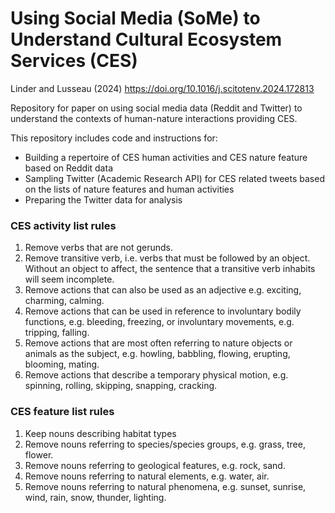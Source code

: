 # Using Social Media (SoMe) to Understand Cultural Ecosystem Services (CES)
Linder and Lusseau (2024)
https://doi.org/10.1016/j.scitotenv.2024.172813

Repository for paper on using social media data (Reddit and Twitter) to understand the contexts of human-nature interactions providing CES.

This repository includes code and instructions for:
- Building a repertoire of CES human activities and CES nature feature based on Reddit data
- Sampling Twitter (Academic Research API) for CES related tweets based on the lists of nature features and human activities
- Preparing the Twitter data for analysis

### CES activity list rules
1.	Remove verbs that are not gerunds.
2.	Remove transitive verb, i.e. verbs that must be followed by an object. Without an object to affect, the sentence that a transitive verb inhabits will seem incomplete. 
3.	Remove actions that can also be used as an adjective e.g. exciting, charming, calming.
4.	Remove actions that can be used in reference to involuntary bodily functions, e.g. bleeding, freezing, or involuntary movements, e.g. tripping, falling.
5.	Remove actions that are most often referring to nature objects or animals as the subject, e.g. howling, babbling, flowing, erupting, blooming, mating.
6.	Remove actions that describe a temporary physical motion, e.g. spinning, rolling, skipping, snapping, cracking.

### CES feature list rules
1.  Keep nouns describing habitat types
2.  Remove nouns referring to species/species groups, e.g. grass, tree, flower.
3.  Remove nouns referring to geological features, e.g. rock, sand.
4.  Remove nouns referring to natural elements, e.g. water, air.
6.  Remove nouns referring to natural phenomena, e.g. sunset, sunrise, wind, rain, snow, thunder, lighting.
